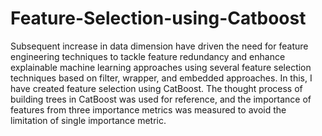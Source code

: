 # Feature-Selection-using-Catboost
Subsequent increase in data dimension have driven the need for feature engineering techniques to tackle feature redundancy and enhance explainable machine learning approaches using several feature selection techniques based on filter, wrapper, and embedded approaches. In this, I have created feature selection using CatBoost. The thought process of building trees in CatBoost was used for reference, and the importance of features from three importance metrics was measured to avoid the limitation of single importance metric.
